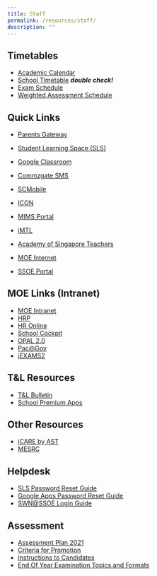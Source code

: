 ```yaml
---
title: Staff
permalink: /resources/staff/
description: ""
---
```

Timetables
----------

*   [Academic Calendar](https://calendar.google.com/calendar/u/0/embed?src=c_k7p87vuspth3eedj4n2mair55g@group.calendar.google.com&ctz=Asia/Singapore)
*   [School Timetable](https://xinminsec-moe-edu-sg-admin.cwp.sg/resources/students/timetables/school-timetable) ***double check!***
*   [Exam Schedule](/files/EOY_Timetable_2022_sch%20website_28Sept.pdf)
*   [Weighted Assessment Schedule](https://docs.google.com/spreadsheets/d/1GviWZeYlra1BgRd3xR9lwSSFl-U_ycNAI1TrhZOIo74/edit#gid=1319614797)

Quick Links
-----------

*   [Parents Gateway](https://pg.moe.edu.sg/)  
    
*   [Student Learning Space (SLS)](https://vle.learning.moe.edu.sg/login)
*   [Google Classroom](https://classroom.google.com/)
*   [Commzgate SMS](https://portal.commzgate.com/)
*   [SCMobile](https://scmobile.moe.edu.sg/login)
*   [ICON](https://icon.moe.edu.sg/)
*   [MIMS Portal](http://mims.moe.gov.sg/)  
    
*   [iMTL](https://imtl.moe.edu.sg/cos/o.x?c=/ca7_imtl/user&func=login)
*   [Academy of Singapore Teachers](https://academyofsingaporeteachers.moe.edu.sg/)
*   [MOE Internet](https://www.moe.gov.sg/)
*   [SSOE Portal](https://ssoe2.moe.edu.sg/sp)

MOE Links (Intranet)
--------------------

*   [MOE Intranet](https://intranet.moe.gov.sg/Pages/Home.aspx)
*   [HRP](https://www.hrp.gov.sg/hrp/#/)
*   [HR Online](https://intranet.moe.gov.sg/hronline/Pages/Home.aspx)
*   [School Cockpit](https://schoolcockpit.moe.gov.sg/CP/scapp/security)
*   [OPAL 2.0](https://idm.opal2.moe.edu.sg/)
*   [Pac@Gov](https://www.pac.gov.sg/)
*   [iEXAMS2](https://iexams.seab.gov.sg/sso/login?service=https%3A%2F%2Fiexams.seab.gov.sg%2Fsso%2Foauth2.0%2FcallbackAuthorize%3Fclient_id%3Diexams2-prod%26redirect_uri%3Dhttps%253A%252F%252Fiexams.seab.gov.sg%252Fiexams2%252Flogin%252Foauth2%252Fcode%252Fiexams2-prod%26response_type%3Dcode%26client_name%3DCasOAuthClient)

T&L Resources
-------------

*   [T&L Bulletin](https://sites.google.com/xinminss.edu.sg/tlbulletin-2020/home?pli=1)
*   [School Premium Apps](https://xinminsec-moe-edu-sg-admin.cwp.sg/resources/staff/tnl-resources/school-premium-apps)

Other Resources
---------------

*   [iCARE by AST](https://academyofsingaporeteachers.moe.edu.sg/olive/icare/resources)
*   [MESRC](https://www.mesrc.net/)

Helpdesk
--------

*   [SLS Password Reset Guide](https://static.learning.moe.edu.sg/sls-user-guide/vle/logintroubleshooting/index.html)
*   [Google Apps Password Reset Guide](https://xinminsec-moe-edu-sg-admin.cwp.sg/resources/staff/helpdesk/google-apps-password-reset-guide)
*   [SWN@SSOE Login Guide](https://xinminsec-moe-edu-sg-admin.cwp.sg/resources/staff/helpdesk/swn-at-ssoe-login-guide)

Assessment
----------

*   [Assessment Plan 2021](https://xinminsec-moe-edu-sg-admin.cwp.sg/resources/students/assessment/assessment-plan-2021)
*   [Criteria for Promotion](https://xinminsec-moe-edu-sg-admin.cwp.sg/resources/students/assessment/criteria-for-promotion)
*   [Instructions to Candidates](https://xinminsec-moe-edu-sg-admin.cwp.sg/resources/students/assessment/instructions-to-candidates)
*   [End Of Year Examination Topics and Formats](https://xinminsec-moe-edu-sg-admin.cwp.sg/resources/students/assessment/end-of-year-examination-topics-and-formats)
